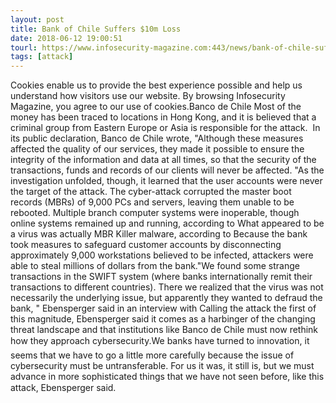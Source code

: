 ```yaml
---
layout: post
title: Bank of Chile Suffers $10m Loss
date: 2018-06-12 19:00:51
tourl: https://www.infosecurity-magazine.com:443/news/bank-of-chile-suffers-10m-loss/
tags: [attack]
---
```

Cookies enable us to provide the best experience possible and help us understand how visitors use our website. By browsing Infosecurity Magazine, you agree to our use of cookies.Banco de Chile Most of the money has been traced to locations in Hong Kong, and it is believed that a criminal group from Eastern Europe or Asia is responsible for the attack.  In its public declaration, Banco de Chile wrote, "Although these measures affected the quality of our services, they made it possible to ensure the integrity of the information and data at all times, so that the security of the transactions, funds and records of our clients will never be affected. "As the investigation unfolded, though, it learned that the user accounts were never the target of the attack. The cyber-attack corrupted the master boot records (MBRs) of 9,000 PCs and servers, leaving them unable to be rebooted. Multiple branch computer systems were inoperable, though online systems remained up and running, according to What appeared to be a virus was actually MBR Killer malware, according to Because the bank took measures to safeguard customer accounts by disconnecting approximately 9,000 workstations believed to be infected, attackers were able to steal millions of dollars from the bank."We found some strange transactions in the SWIFT system (where banks internationally remit their transactions to different countries). There we realized that the virus was not necessarily the underlying issue, but apparently they wanted to defraud the bank, " Ebensperger said in an interview with Calling the attack the first of this magnitude, Ebensperger said it comes as a harbinger of the changing threat landscape and that institutions like Banco de Chile must now rethink how they approach cybersecurity.We banks have turned to innovation, it seems that we have to go a little more carefully because the issue of cybersecurity must be untransferable. For us it was, it still is, but we must advance in more sophisticated things that we have not seen before, like this attack, Ebensperger said.